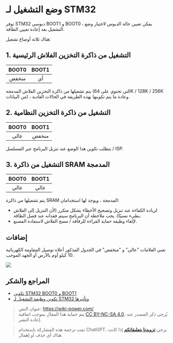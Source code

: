 # وضع التشغيل لـ STM32

توفر STM32 دبوسي BOOT1 و BOOT0 ، يمكن تعيين حالة الدبوس لاختيار وضع التشغيل بعد إعادة تعيين الطاقة.

هناك ثلاثة أوضاع تشغيل:

## 1. التشغيل من ذاكرة التخزين الفلاش الرئيسية

| BOOT0 | BOOT1 |
| :---: | :---: |
|  منخفض   |  أي   |

يتم تشغيلها من ذاكرة التخزين الفلاش المدمجة (التي تحتوي على 64K / 128K / 256K من البيانات) ، وعادة ما يتم تكوينها بهذه الطريقة في الحالات العادية.

## 2. التشغيل من ذاكرة التخزين النظامية

| BOOT0 | BOOT1 |
| :---: | :---: |
|  عالي   |  منخفض   |

يتطلب تكوين هذا الوضع عند تنزيل البرنامج عبر المسلسل / ISP.

## 3. التشغيل من ذاكرة SRAM المدمجة

| BOOT0 | BOOT1 |
| :---: | :---: |
|  عالي   |  عالي   |

يتم تشغيلها من ذاكرة SRAM المدمجة ، ويوجد لها استخدامان:

- لزيادة الكفاءة عند تنزيل وتصحيح الأخطاء بشكل متكرر (لأن التنزيل إلى الفلاش بطيء نسبيًا). يجب ملاحظة أن البرنامج سيتم فقدانه عند فصل الطاقة.
- لإلغاء وظيفة حماية القراءة للرقاقة / مسح الفلاش لاستعادة المصنع.

## إضافات

تعني العلامات "عالي" و "منخفض" في الجدول المذكور أعلاه توصيل المقاومة الكهربائية 10 كيلو أوم بالأرض أو الجهد الموجب.

![](https://img.wiki-power.com/d/wiki-media/img/20200603134417.jpg)

## المراجع والشكر

- [تكوين STM32 BOOT0 و BOOT1](https://blog.csdn.net/Creative_Team/article/details/79315876)
- [تكوين وظيفة التشغيل لـ STM32 وتأثيرها](https://blog.csdn.net/weixin_34349320/article/details/86231081?utm_medium=distribute.pc_relevant.none-task-blog-BlogCommendFromMachineLearnPai2-1.nonecase&depth_1-utm_source=distribute.pc_relevant.none-task-blog-BlogCommendFromMachineLearnPai2-1.nonecase)

> عنوان النص: <https://wiki-power.com/>  
> يتم حماية هذا المقال بموجب اتفاقية [CC BY-NC-SA 4.0](https://creativecommons.org/licenses/by/4.0/deed.zh)، يُرجى ذكر المصدر عند إعادة النشر.

> تمت ترجمة هذه المشاركة باستخدام ChatGPT، يرجى [**تزويدنا بتعليقاتكم**](https://github.com/linyuxuanlin/Wiki_MkDocs/issues/new) إذا كانت هناك أي حذف أو إهمال.
